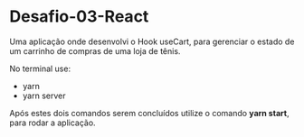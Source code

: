 # Desafio-03-React
<p>Uma aplicação onde desenvolvi o Hook useCart, para gerenciar o estado de um carrinho de compras de uma loja de tênis.</p>
<p>No terminal use:</p>
<ul>
  <li> yarn </li>
  <li> yarn server</li>
</ul>
<p>Após estes dois comandos serem concluídos utilize o comando <strong>yarn start</strong>, para rodar a aplicação.</p>
